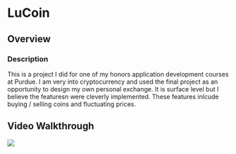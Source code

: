 # LuCoin


## Overview
### Description
This is a project I did for one of my honors application development courses at Purdue. I am very into cryptocurrency and used the final project as an opportunity to design my own personal exchange. It is surface level but I believe the featuresn were cleverly implemented. These features inlcude buying / selling coins and fluctuating prices.


## Video Walkthrough




<img src='http://g.recordit.co/RjWzDjledM.gif'/>



